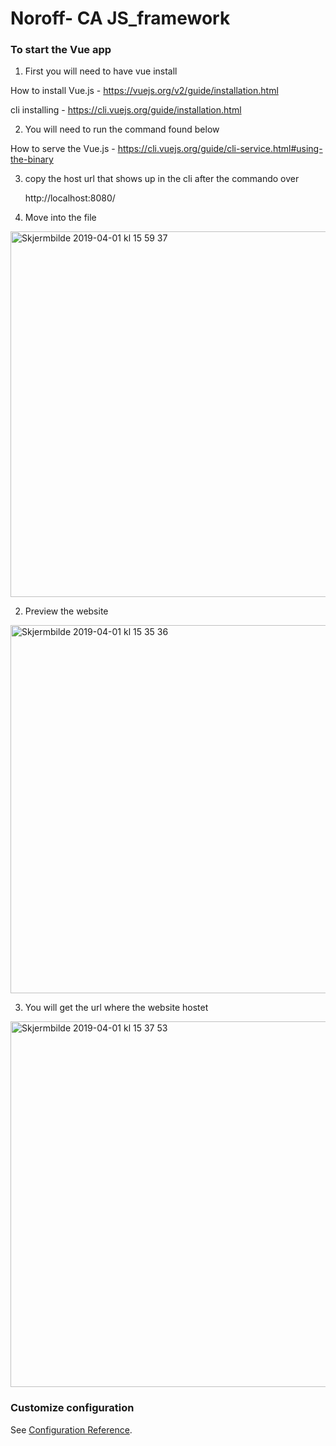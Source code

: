 # Noroff- CA JS_framework

### To start the Vue app

1. First you will need to have vue install

  How to install Vue.js - https://vuejs.org/v2/guide/installation.html 
  
  cli installing        - https://cli.vuejs.org/guide/installation.html

2. You will need to run the command found below

  How to serve the Vue.js - https://cli.vuejs.org/guide/cli-service.html#using-the-binary

3. copy the host url that shows up in the cli after the commando over 

   http://localhost:8080/



1. Move into the file

<img width="585" alt="Skjermbilde 2019-04-01 kl  15 59 37" src="https://user-images.githubusercontent.com/32140076/55333251-3192a600-5497-11e9-8d70-2f749df297a5.png">


2. Preview the website

<img width="589" alt="Skjermbilde 2019-04-01 kl  15 35 36" src="https://user-images.githubusercontent.com/32140076/55331619-f0e55d80-5493-11e9-80f0-8b39d87dd9ca.png">

3. You will get the url where the website hostet 

<img width="585" alt="Skjermbilde 2019-04-01 kl  15 37 53" src="https://user-images.githubusercontent.com/32140076/55332883-8255cf00-5496-11e9-9a4f-b072dbfa13b2.png">





### Customize configuration
See [Configuration Reference](https://cli.vuejs.org/config/).
